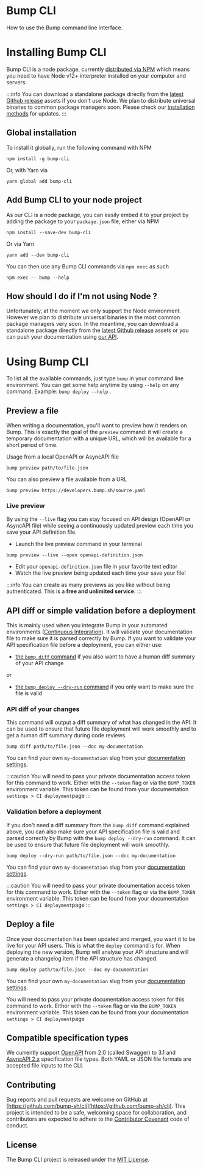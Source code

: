 # Bump CLI
How to use the Bump command line interface.

# Installing Bump CLI

Bump CLI is a node package, currently [distributed via NPM](https://www.npmjs.com/package/bump-cli) which means you need to have Node v12+ interpreter installed on your computer and servers.

:::info
You can download a standalone package directly from the [latest Github release](https://github.com/bump-sh/cli/releases) assets if you don't use Node. We plan to distribute universal binaries to common package managers soon. Please check our [installation methods](https://github.com/bump-sh/bump-node-cli#installation) for updates.
:::

## Global installation

To install it globally, run the following command with NPM

```undefined
npm install -g bump-cli
```

Or, with Yarn via

```undefined
yarn global add bump-cli
```

## Add Bump CLI to your node project

As our CLI is a node package, you can easily embed it to your project by adding the package to your `package.json` file, either via NPM

```undefined
npm install --save-dev bump-cli
```

Or via Yarn

```undefined
yarn add --dev bump-cli
```

You can then use any Bump CLI commands via `npm exec` as such

```undefined
npm exec -- bump --help
```

## How should I do if I'm not using Node ?

Unfortunately, at the moment we only support the Node environment. However we plan to distribute universal binaries in the most common package managers very soon. In the meantime, you can download a standalone package directly from the [latest Github release](https://github.com/bump-sh/cli/releases) assets or you can push your documentation using [our API](https://developers.bump.sh/).

# Using Bump CLI

To list all the available commands, just type `bump`  in your command line environment. You can get some help anytime by using `--help` on any command. Example: `bump deploy --help` .

## Preview a file

When writing a documentation, you'll want to preview how it renders on Bump. This is exactly the goal of the `preview`  command: it will create a temporary documentation with a unique URL, which will be available for a short period of time.

Usage from a local OpenAPI or AsyncAPI file

```undefined
bump preview path/to/file.json
```

You can also preview a file available from a URL

```undefined
bump preview https://developers.bump.sh/source.yaml
```

### Live preview

By using the `--live` flag you can stay focused on API design (OpenAPI or AsyncAPI file) while seeing a continuously updated preview each time you save your API definition file.

- Launch the live preview command in your terminal

```undefined
bump preview --live --open openapi-definition.json
```

- Edit your `openapi-definition.json` file in your favorite text editor
- Watch the live preview being updated each time your save your file!

:::info
You can create as many previews as you like without being authenticated. This is a **free and unlimited service**.
:::

## API diff or simple validation before a deployment

This is mainly used when you integrate Bump in your automated environments ([Continuous Integration](continuous-integration/index.md)). It will validate your documentation file to make sure it is parsed correctly by Bump. If you want to validate your API specification file before a deployment, you can either use:

- [the `bump diff` command](#api-diff-of-your-changes) if you also want to have a human diff summary of your API change

_or_

- [the `bump deploy --dry-run` command](#validation-before-a-deployment) if you only want to make sure the file is valid

### API diff of your changes

This command will output a diff summary of what has changed in the API. It can be used to ensure that future file deployment will work smoothly and to get a human diff summary during code reviews.

```undefined
bump diff path/to/file.json --doc my-documentation
```

You can find your own `my-documentation` slug from your [documentation settings](https://bump.sh/docs).

:::caution
You will need to pass your private documentation access token for this command to work. Either with the `--token` flag or via the `BUMP_TOKEN` environment variable. This token can be found from your documentation `settings > CI deployment`page
:::

### Validation before a deployment

If you don't need a diff summary from the `bump diff` command explained above, you can also make sure your API specification file is valid and parsed correctly by Bump with the `bump deploy --dry-run` command. It can be used to ensure that future file deployment will work smoothly.

```undefined
bump deploy --dry-run path/to/file.json --doc my-documentation
```

You can find your own `my-documentation` slug from your [documentation settings](https://bump.sh/docs).

:::caution
You will need to pass your private documentation access token for this command to work. Either with the `--token` flag or via the `BUMP_TOKEN` environment variable. This token can be found from your documentation `settings > CI deployment`page
:::

## Deploy a file

Once your documentation has been updated and merged, you want it to be live for your API users. This is what the `deploy` command is for. When deploying the new version, Bump will analyse your API structure and will generate a changelog item if the API structure has changed.

```undefined
bump deploy path/to/file.json --doc my-documentation
```

You can find your own `my-documentation` slug from your [documentation settings](https://bump.sh/docs).

You will need to pass your private documentation access token for this command to work. Either with the `--token` flag or via the `BUMP_TOKEN` environment variable. This token can be found from your documentation `settings > CI deployment`page

## Compatible specification types

We currently support [OpenAPI](https://github.com/OAI/OpenAPI-Specification) from 2.0 (called Swagger) to 3.1 and [AsyncAPI 2.x](https://www.asyncapi.com/docs/reference/specification/v2.5.0) specification file types. Both YAML or JSON file formats are accepted file inputs to the CLI.

## Contributing

Bug reports and pull requests are welcome on GitHub at [https://github.com/bump-sh/cli](https://github.com/bump-sh/cli). This project is intended to be a safe, welcoming space for collaboration, and contributors are expected to adhere to the [Contributor Covenant](http://contributor-covenant.org) code of conduct.

## License

The Bump CLI project is released under the [MIT License](http://opensource.org/licenses/MIT).

